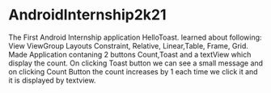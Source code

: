 # AndroidInternship2k21
The First Android Internship application HelloToast. 
learned about following:<br/>
  View
	ViewGroup
	Layouts
		Constraint, Relative, Linear,Table, Frame, Grid.
Made Application contaning 2 buttons Count,Toast and a textView which display the count.
On clicking Toast button we can see a small message and on clicking Count Button the count increases by 1 each time we click it and it is displayed by textview. 
